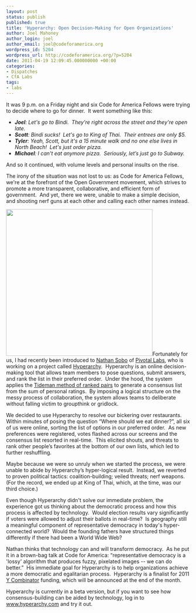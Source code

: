 ```yaml
---
layout: post
status: publish
published: true
title: 'Hyperarchy: Open Decision-Making for Open Organizations'
author: Joel Mahoney
author_login: joel
author_email: joel@codeforamerica.org
wordpress_id: 5204
wordpress_url: http://codeforamerica.org/?p=5204
date: 2011-04-19 12:09:45.000000000 +00:00
categories:
- Dispatches
- CfA Labs
tags:
- labs
---
```

It was 9 p.m. on a Friday night and six Code for America Fellows were trying to decide where to go for dinner.  It went something like this:
<ul>
	<li><em><strong>Joel</strong>: Let's go to Bindi.  They're right across the street and they're open late.</em><em></em></li>
	<li><em><strong>Scott</strong>: Bindi sucks!  Let's go to King of Thai.  Their entrees are only $5.</em><em></em></li>
	<li><em><strong>Tyler</strong>: Yeah, Scott, but it's a 15 minute walk and no one else lives in North Beach!  Let's just order pizza.</em><em></em></li>
	<li><em><strong>Michael</strong>: I can't eat anymore pizza.  Seriously, let’s just go to Subway.</em></li>
</ul>
And so it continued, with volume levels and personal insults on the rise.

The irony of the situation was not lost to us: as Code for America Fellows, we're at the forefront of the Open Government movement, which strives to promote a more transparent, collaborative, and efficient form of government.  And yet, there we were, unable to make a simple decision, and shooting nerf guns at each other and calling each other names instead.

<a href="http://codeforamerica.org/wp-content/uploads/2011/04/hyperarchy1.jpg"><img src="http://codeforamerica.org/wp-content/uploads/2011/04/hyperarchy.jpg" alt="" title="hyperarchy" width="400" class="alignright size-medium wp-image-5297" /></a>Fortunately for us, I had recently been introduced to <a href="https://github.com/nathansobo">Nathan Sobo</a> of <a href="http://pivotallabs.com/">Pivotal Labs</a>, who is working on a project called <a href="http://www.hyperarchy.com">Hyperarchy</a>.  Hyperarchy is an online decision-making tool that allows team members to pose questions, submit answers, and rank the list in their preferred order.  Under the hood, the system applies the <a href="http://en.wikipedia.org/wiki/Ranked_pairs">Tideman method of ranked pairs</a> to generate a consensus list from the sum of personal ratings.  By imposing a logical structure on the messy process of collaboration, the system allows teams to deliberate without falling victim to groupthink or gridlock.

We decided to use Hyperarchy to resolve our bickering over restaurants.  Within minutes of posing the question “Where should we eat dinner?”, all six of us were online, sorting the list of options in our preferred order.  As new preferences were registered, votes flashed across our screens and the consensus list resorted in real-time.  This elicited shouts, and threats to rank other people’s favorites at the bottom of our own lists, which led to further reshuffling.

Maybe because we were so unruly when we started the process, we were unable to abide by Hyperarchy’s hyper-logical result.  Instead, we reverted to proven political tactics: coalition-building; veiled threats; nerf weapons.  (For the record, we ended up at King of Thai, which, at the time, was our third choice.)

Even though Hyperarchy didn't solve our immediate problem, the experience got us thinking about the democratic process and how this process is affected by technology.  Would election results vary significantly if voters were allowed to adjust their ballots in real-time?  Is geography still a meaningful component of representative democracy in today's hyper-connected world?  Would the founding fathers have structured things differently if there had been a World Wide Web?

Nathan thinks that technology can and will transform democracy.  As he put it in a brown-bag talk at Code for America: “representative democracy is a 'lossy' algorithm that produces fuzzy, pixelated images -- we can do better.”  His immediate goal for Hyperarchy is to help organizations achieve a more democratic and egalitarian process.  Hyperarchy is a finalist for 2011 <a href="http://ycombinator.com">Y Combinator</a> funding, which will be announced at the end of the month.

Hyperarchy is currently in a beta version, but if you want to see how consensus-building can be aided by technology, log in to <a href="http://www.hyperarchy.com">www.hyperarchy.com</a> and try it out.
